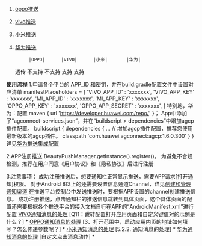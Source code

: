 1. [oppo推送](https://open.oppomobile.com/wiki/doc#id=10445)
2. [vivo推送](https://push.vivo.com.cn/#/)
3. [小米推送](https://dev.mi.com/console/appservice/push.html)
4. [华为推送](https://developer.huawei.com/consumer/cn/hms/huawei-pushkit)

            |OPPO|      |VIVO|      |小米|       |华为|
    透传     不支持       不支持        支持         支持

****************************************使用流程****************************************
1.申请各个平台的 APP_ID 和密钥，并在build.gradle配置文件中设置对应清单
     manifestPlaceholders = [
                                'VIVO_APP_ID'       : 'xxxxxxx',
                                'VIVO_APP_KEY'      : 'xxxxxxx',
                                'MI_APP_ID'         : 'xxxxxxx',
                                'MI_APP_KEY'        : 'xxxxxxx',
                                'OPPO_APP_KEY'      : 'xxxxxxx',
                                'OPPO_APP_SECRET'   : 'xxxxxxx',
        ]
    特别地，华为：配置  maven { url 'https://developer.huawei.com/repo/' }；
            App中添加了“agconnect-services.json”，并在“buildscript > dependencies”中增加agcp插件配置。
                buildscript {
                    dependencies {
                        ...
                        // 增加agcp插件配置，推荐您使用最新版本的agcp插件。
                        classpath 'com.huawei.agconnect:agcp:1.6.0.300'
                    }
                }
            详见[华为推送集成配置](https://developer.huawei.com/consumer/cn/doc/development/HMSCore-Guides/android-integrating-sdk-0000001050040084)

2.APP注册推送 
    BeautyPushManager.getInstance().register()。
    为避免不合规检测，推荐在用户同意《用户协议》和《隐私协议》后进行注册


3.注意事项：
    成功注册推送后，想要通知栏正常显示推送，需要APP请求[打开通知]权限。
    对于Android 8以上的还需要设置信息通道Channel，详见[创建和管理通知渠道](https://developer.android.google.cn/training/notify-user/channels)
    在推送平台控制台中发送推送时，要根据APP设置的channel创建推送信息。
    成功注册推送，点击通知栏的推送信息跳转到具体页面，这个具体页面的配置还需要根据各个推送平台的接入文档自行在APP的“AndroidManifest.xml”进行配置
        [VIVO通知消息的处理](https://dev.vivo.com.cn/documentCenter/doc/156) [Q11：跳转配置打开应用页面和自定义键值对的示例是什么？] *
        [OPPO通知消息的处理](https://open.oppomobile.com/wiki/doc#id=11256) [3、打开范围中，启动应用内页的地址如何填写？怎么传递参数呢？] *
        [小米通知消息的处理](https://dev.mi.com/console/doc/detail?pId=2625)  [5.2.2. 通知消息的处理] *
        [华为通知消息的处理](https://developer.huawei.com/consumer/cn/doc/development/HMSCore-Guides/andorid-basic-clickaction-0000001087554076)  [自定义点击消息动作] *



        